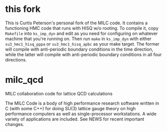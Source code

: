 this fork
=========

This is Curtis Peterson's personal fork of the MILC code. It 
contains a functioning HMC code that runs with HISQ w/o rooting.
To compile it, copy `Makefile` into `ks_imp_dyn` and edit as 
you need for configuring on whatever machine that you're running
on. Then run `make` in `ks_imp_dyn` with either `su3_hmc1_hisq_pppa`
or `su3_hmc1_hisq_apbc` as your make target. The former will compile
with anti-periodic boundary conditions in the time direction, while
the latter will compile with anti-periodic boundary conditions in 
all four directions. 

milc_qcd
========

MILC collaboration code for lattice QCD calculations

The MILC Code is a body of high performance research software written
in C (with some C++) for doing SU(3) lattice gauge theory on high
performance computers as well as single-processor workstations.  A
wide variety of applications are included.  See NEWS for recent
important changes.
